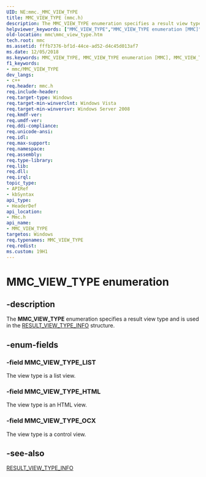 ```yaml
---
UID: NE:mmc._MMC_VIEW_TYPE
title: MMC_VIEW_TYPE (mmc.h)
description: The MMC_VIEW_TYPE enumeration specifies a result view type and is used in the RESULT_VIEW_TYPE_INFO structure.helpviewer_keywords: ["MMC_VIEW_TYPE","MMC_VIEW_TYPE enumeration [MMC]","MMC_VIEW_TYPE_HTML","MMC_VIEW_TYPE_LIST","MMC_VIEW_TYPE_OCX","_slate_mmc_view_type","mmc.mmc_view_type","mmc/MMC_VIEW_TYPE","mmc/MMC_VIEW_TYPE_HTML","mmc/MMC_VIEW_TYPE_LIST","mmc/MMC_VIEW_TYPE_OCX"]
old-location: mmc\mmc_view_type.htm
tech.root: mmc
ms.assetid: fffb7376-bf1d-44ce-ad52-d4c45d013af7
ms.date: 12/05/2018
ms.keywords: MMC_VIEW_TYPE, MMC_VIEW_TYPE enumeration [MMC], MMC_VIEW_TYPE_HTML, MMC_VIEW_TYPE_LIST, MMC_VIEW_TYPE_OCX, _slate_mmc_view_type, mmc.mmc_view_type, mmc/MMC_VIEW_TYPE, mmc/MMC_VIEW_TYPE_HTML, mmc/MMC_VIEW_TYPE_LIST, mmc/MMC_VIEW_TYPE_OCX
f1_keywords:
- mmc/MMC_VIEW_TYPE
dev_langs:
- c++
req.header: mmc.h
req.include-header: 
req.target-type: Windows
req.target-min-winverclnt: Windows Vista
req.target-min-winversvr: Windows Server 2008
req.kmdf-ver: 
req.umdf-ver: 
req.ddi-compliance: 
req.unicode-ansi: 
req.idl: 
req.max-support: 
req.namespace: 
req.assembly: 
req.type-library: 
req.lib: 
req.dll: 
req.irql: 
topic_type:
- APIRef
- kbSyntax
api_type:
- HeaderDef
api_location:
- Mmc.h
api_name:
- MMC_VIEW_TYPE
targetos: Windows
req.typenames: MMC_VIEW_TYPE
req.redist: 
ms.custom: 19H1
---
```


# MMC_VIEW_TYPE enumeration


## -description


The 
<b>MMC_VIEW_TYPE</b> enumeration specifies a result view type and is used in the 
<a href="https://docs.microsoft.com/windows/desktop/api/mmc/ns-mmc-result_view_type_info">RESULT_VIEW_TYPE_INFO</a> structure.


## -enum-fields




### -field MMC_VIEW_TYPE_LIST

The view type is a list view.


### -field MMC_VIEW_TYPE_HTML

The view type is an HTML view.


### -field MMC_VIEW_TYPE_OCX

The view type is a control view.


## -see-also




<a href="https://docs.microsoft.com/windows/desktop/api/mmc/ns-mmc-result_view_type_info">RESULT_VIEW_TYPE_INFO</a>
 

 

